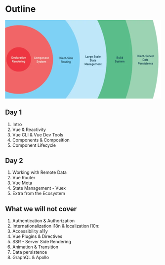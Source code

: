 
# Outline

![framework](./framework.png)

## Day 1

1. Intro
1. Vue & Reactivity
1. Vue CLI & Vue Dev Tools
1. Components & Composition
1. Component Lifecycle

## Day 2

1. Working with Remote Data
1. Vue Router
1. Vue Meta
1. State Management - Vuex
1. Extra from the Ecosystem

## What we will not  cover

1. Authentication & Authorization
1. Internationalization i18n & localization l10n:
1. Accessibility a11y
1. Vue Plugins & Directives
1. SSR - Server Side Rendering
1. Animation & Transition
1. Data persistence
1. GraphQL & Apollo